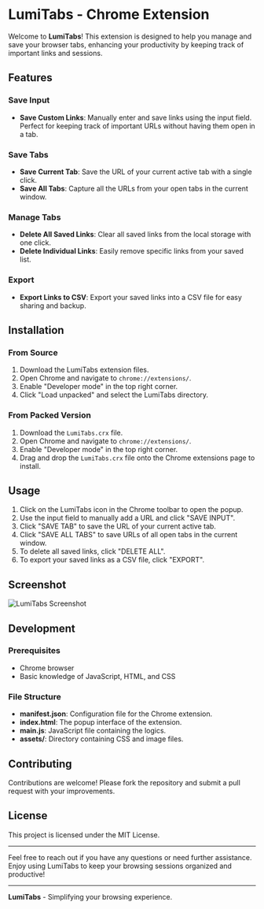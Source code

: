 # LumiTabs - Chrome Extension

Welcome to **LumiTabs**! This extension is designed to help you manage and save your browser tabs, enhancing your productivity by keeping track of important links and sessions.

## Features

### Save Input
- **Save Custom Links**: Manually enter and save links using the input field. Perfect for keeping track of important URLs without having them open in a tab.

### Save Tabs
- **Save Current Tab**: Save the URL of your current active tab with a single click. 
- **Save All Tabs**: Capture all the URLs from your open tabs in the current window.

### Manage Tabs
- **Delete All Saved Links**: Clear all saved links from the local storage with one click.
- **Delete Individual Links**: Easily remove specific links from your saved list.

### Export
- **Export Links to CSV**: Export your saved links into a CSV file for easy sharing and backup.

## Installation

### From Source

1. Download the LumiTabs extension files.
2. Open Chrome and navigate to `chrome://extensions/`.
3. Enable "Developer mode" in the top right corner.
4. Click "Load unpacked" and select the LumiTabs directory.

### From Packed Version

1. Download the `LumiTabs.crx` file.
2. Open Chrome and navigate to `chrome://extensions/`.
3. Enable "Developer mode" in the top right corner.
4. Drag and drop the `LumiTabs.crx` file onto the Chrome extensions page to install.

## Usage

1. Click on the LumiTabs icon in the Chrome toolbar to open the popup.
2. Use the input field to manually add a URL and click "SAVE INPUT".
3. Click "SAVE TAB" to save the URL of your current active tab.
4. Click "SAVE ALL TABS" to save URLs of all open tabs in the current window.
5. To delete all saved links, click "DELETE ALL".
6. To export your saved links as a CSV file, click "EXPORT".

## Screenshot

![LumiTabs Screenshot](assets/img/screenshot.png)

## Development

### Prerequisites
- Chrome browser
- Basic knowledge of JavaScript, HTML, and CSS

### File Structure
- **manifest.json**: Configuration file for the Chrome extension.
- **index.html**: The popup interface of the extension.
- **main.js**: JavaScript file containing the logics.
- **assets/**: Directory containing CSS and image files.


## Contributing

Contributions are welcome! Please fork the repository and submit a pull request with your improvements.

## License

This project is licensed under the MIT License.

---

Feel free to reach out if you have any questions or need further assistance. Enjoy using LumiTabs to keep your browsing sessions organized and productive!

---

**LumiTabs** - Simplifying your browsing experience.


